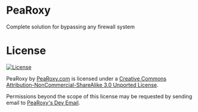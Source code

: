 PeaRoxy
=======

Complete solution for bypassing any firewall system

License
=======
[![License](http://i.creativecommons.org/l/by-nc-sa/3.0/88x31.png)](http://creativecommons.org/licenses/by-nc-sa/3.0/deed.en_US)

PeaRoxy by [PeaRoxy.com](http://www.pearoxy.com) is licensed under a [Creative Commons Attribution-NonCommercial-ShareAlike 3.0 Unported License](http://creativecommons.org/licenses/by-nc-sa/3.0/deed.en_US).
 
Permissions beyond the scope of this license may be requested by sending email to [PeaRoxy's Dev Email](mailto:pearoxy@gmail.com).